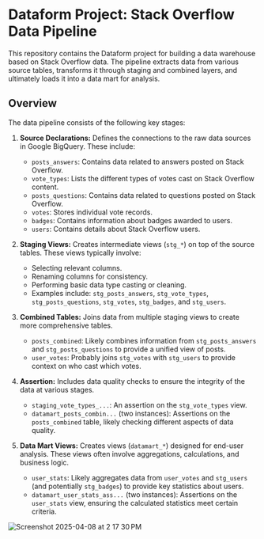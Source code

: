 # Dataform Project: Stack Overflow Data Pipeline

This repository contains the Dataform project for building a data warehouse based on Stack Overflow data. The pipeline extracts data from various source tables, transforms it through staging and combined layers, and ultimately loads it into a data mart for analysis.

## Overview

The data pipeline consists of the following key stages:

1.  **Source Declarations:** Defines the connections to the raw data sources in Google BigQuery. These include:
    * `posts_answers`: Contains data related to answers posted on Stack Overflow.
    * `vote_types`: Lists the different types of votes cast on Stack Overflow content.
    * `posts_questions`: Contains data related to questions posted on Stack Overflow.
    * `votes`: Stores individual vote records.
    * `badges`: Contains information about badges awarded to users.
    * `users`: Contains details about Stack Overflow users.

2.  **Staging Views:** Creates intermediate views (`stg_*`) on top of the source tables. These views typically involve:
    * Selecting relevant columns.
    * Renaming columns for consistency.
    * Performing basic data type casting or cleaning.
    * Examples include: `stg_posts_answers`, `stg_vote_types`, `stg_posts_questions`, `stg_votes`, `stg_badges`, and `stg_users`.

3.  **Combined Tables:** Joins data from multiple staging views to create more comprehensive tables.
    * `posts_combined`: Likely combines information from `stg_posts_answers` and `stg_posts_questions` to provide a unified view of posts.
    * `user_votes`: Probably joins `stg_votes` with `stg_users` to provide context on who cast which votes.

4.  **Assertion:** Includes data quality checks to ensure the integrity of the data at various stages.
    * `staging_vote_types_...`: An assertion on the `stg_vote_types` view.
    * `datamart_posts_combin...` (two instances): Assertions on the `posts_combined` table, likely checking different aspects of data quality.

5.  **Data Mart Views:** Creates views (`datamart_*`) designed for end-user analysis. These views often involve aggregations, calculations, and business logic.
    * `user_stats`: Likely aggregates data from `user_votes` and `stg_users` (and potentially `stg_badges`) to provide key statistics about users.
    * `datamart_user_stats_ass...` (two instances): Assertions on the `user_stats` view, ensuring the calculated statistics meet certain criteria.

![Screenshot 2025-04-08 at 2 17 30 PM](https://github.com/user-attachments/assets/4d116919-12bb-4088-8e25-532fa02e7402)
